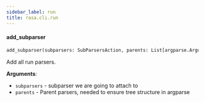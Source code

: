 ```yaml
---
sidebar_label: run
title: rasa.cli.run
---
```


#### add\_subparser

```python
add_subparser(subparsers: SubParsersAction, parents: List[argparse.ArgumentParser]) -> None
```

Add all run parsers.

**Arguments**:

- `subparsers` - subparser we are going to attach to
- `parents` - Parent parsers, needed to ensure tree structure in argparse

